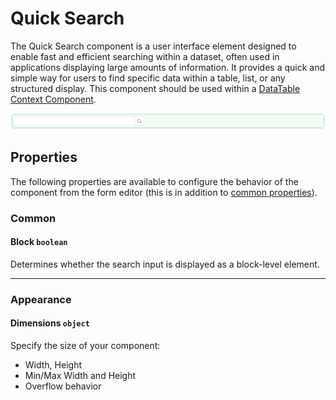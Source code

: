 # Quick Search

The Quick Search component is a user interface element designed to enable fast and efficient searching within a dataset, often used in applications displaying large amounts of information. It provides a quick and simple way for users to find specific data within a table, list, or any structured display. This component should be used within a [DataTable Context Component](/docs/front-end-basics/form-components/tables-lists/datatable-context).

![Image](../tables-lists/images/quicksearch1.png)

## Properties

The following properties are available to configure the behavior of the component from the form editor (this is in addition to [common properties](/docs/front-end-basics/form-components/common-component-properties)).

### Common
#### **Block** `boolean`  
Determines whether the search input is displayed as a block-level element.
___

### Appearance
#### **Dimensions** ``object``
Specify the size of your component:
- Width, Height
- Min/Max Width and Height
- Overflow behavior

